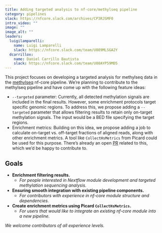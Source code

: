 ```yaml
---
title: Adding targeted analysis to nf-core/methylseq pipeline
category: pipelines
slack: https://nfcore.slack.com/archives/CP3RJSMF0
intro_video: ""
image: ""
image_alt: ""
leaders:
  luigilamparelli:
    name: Luigi Lamparelli
    slack: https://nfcore.slack.com/team/U089MLSGA2Y
  dcarrillox:
    name: Daniel Carrillo Bautista
    slack: https://nfcore.slack.com/team/U08AYP59MD5
---
```


This project focuses on developing a targeted analysis for methylseq data in the [methylseq](https://github.com/nf-core/methylseq) nf-core pipeline.
We’re planning to contribute to the methylseq pipeline and have come up with the following feature ideas:

- `--targeted` parameter: Currently, all detected methylation signals are included in the final results. However, some enrichment protocols target specific genomic regions. To address this, we propose adding a `--targeted` parameter that allows filtering results to retain only on-target methylation signals. The input would be a BED file specifying the target regions.
- Enrichment metrics: Building on this idea, we propose adding a job to calculate on-target vs. off-target fractions of aligned reads, along with other enrichment metrics. A tool like `CollectHsMetrics` from Picard could be used for this purpose. There’s already an open [PR](https://github.com/nf-core/methylseq/pull/313) related to this, which we’d be happy to contribute to.

## Goals

- **Enrichment filtering results.**
  - _For people interested in Nextflow module development and targeted methylation sequencing analysis._
- **Ensuring smooth integration with existing pipeline components.**
  - _For contributors with experience in nf-core module structure and dependencies._
- **Create enrichment metrics using Picard `CollectHsMetrics`.**
  - _For users that would like to integrate an existing nf-core module into a new pipeline._

_We welcome contributors of all experience levels._
